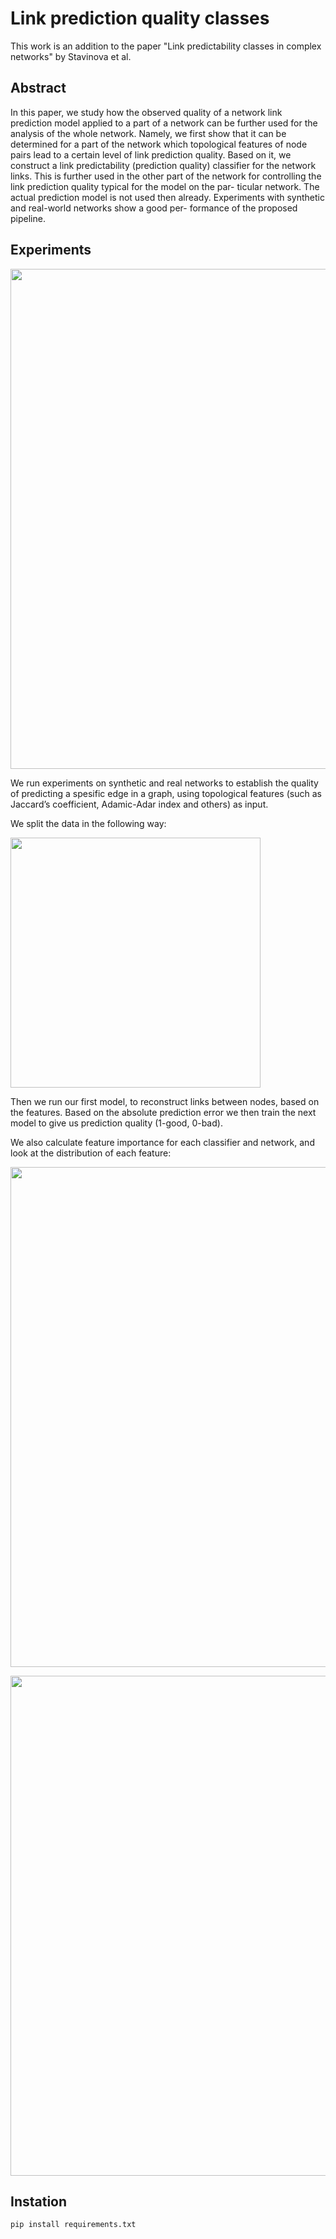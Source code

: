 # Link prediction quality classes

This work is an addition to the paper "Link predictability classes in complex networks" by Stavinova et al.

## Abstract

In this paper, we study how the observed quality of a network link prediction model applied to a part of a network can be further used for the analysis of the whole network. Namely, we first show that it can be determined for a part of the network which topological features of node pairs lead to a certain level of link prediction quality. Based on it, we construct a link predictability (prediction quality) classifier for the network links. This is further used in the other part of the network for controlling the link prediction quality typical for the model on the par- ticular network. The actual prediction model is not used then already. Experiments with synthetic and real-world networks show a good per- formance of the proposed pipeline.


## Experiments

<p align="left">
  <img width="800"src="https://raw.githubusercontent.com/andrey-antonov-j4133c/link_prediction/master/images/pipeline.png">
</p>


We run experiments on synthetic and real networks to establish the quality of predicting a spesific edge in a graph, using topological features (such as Jaccard’s coefficient, Adamic-Adar index and others) as input.

We split the data in the following way:

<p align="left">
  <img width="400"src="https://raw.githubusercontent.com/andrey-antonov-j4133c/link_prediction/master/images/data_spit.png">
</p>

Then we run our first model, to reconstruct links between nodes, based on the features. Based on the absolute prediction error we then train the next model to give us prediction quality (1-good, 0-bad).

We also calculate feature importance for each classifier and network, and look at the distribution of each feature:

<p align="left">
  <img width="800"src="https://raw.githubusercontent.com/andrey-antonov-j4133c/link_prediction/master/images/feature_imp.png">
</p>

<p align="left">
  <img width="800"src="https://raw.githubusercontent.com/andrey-antonov-j4133c/link_prediction/master/images/feature_dist.png">
</p>


## Instation

```
pip install requirements.txt
```